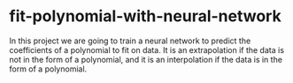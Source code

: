# fit-polynomial-with-neural-network
In this project we are going to train a neural network to predict the coefficients of a polynomial to fit on data.
It is an extrapolation if the data is not in the form of a polynomial, and
it is an interpolation if the data is in the form of a polynomial.

